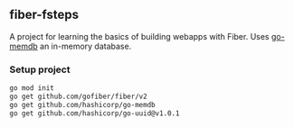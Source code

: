 ## fiber-fsteps
A project for learning the basics of building webapps with Fiber. Uses [go-memdb](https://github.com/hashicorp/go-memdb)
an in-memory database.

### Setup project
```bash
go mod init
go get github.com/gofiber/fiber/v2
go get github.com/hashicorp/go-memdb
go get github.com/hashicorp/go-uuid@v1.0.1
```